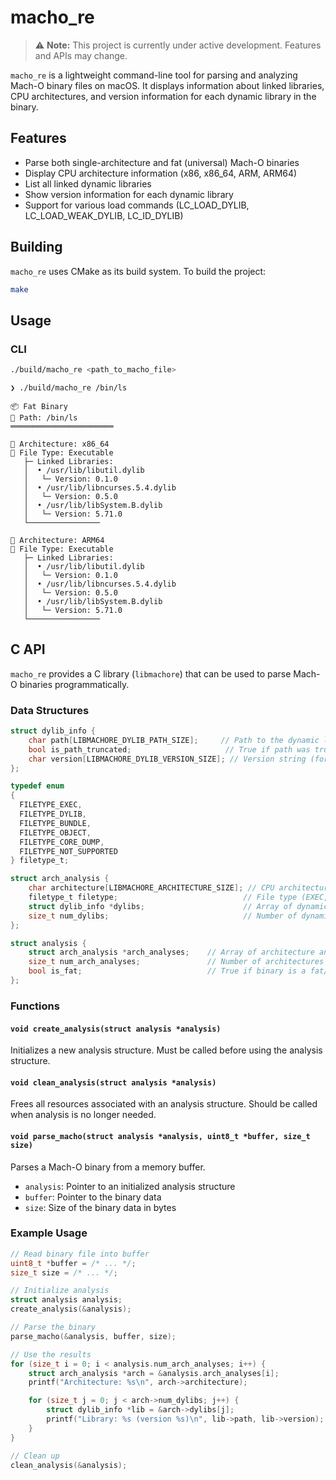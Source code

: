 # macho_re

> ⚠️ **Note:** This project is currently under active development. Features and APIs may change.

`macho_re` is a lightweight command-line tool for parsing and analyzing Mach-O binary files on macOS. It displays information about linked libraries, CPU architectures, and version information for each dynamic library in the binary.

## Features

- Parse both single-architecture and fat (universal) Mach-O binaries
- Display CPU architecture information (x86, x86_64, ARM, ARM64)
- List all linked dynamic libraries
- Show version information for each dynamic library
- Support for various load commands (LC_LOAD_DYLIB, LC_LOAD_WEAK_DYLIB, LC_ID_DYLIB)

## Building

`macho_re` uses CMake as its build system. To build the project:

```bash
make
```

## Usage

### CLI

```bash
./build/macho_re <path_to_macho_file>
```

```
❯ ./build/macho_re /bin/ls

📦 Fat Binary
📂 Path: /bin/ls
═══════════════════════

🔧 Architecture: x86_64
📁 File Type: Executable
   ├─ Linked Libraries:
   │  • /usr/lib/libutil.dylib
   │   └─ Version: 0.1.0
   │  • /usr/lib/libncurses.5.4.dylib
   │   └─ Version: 0.5.0
   │  • /usr/lib/libSystem.B.dylib
   │   └─ Version: 5.71.0
   └────────────────

🔧 Architecture: ARM64
📁 File Type: Executable
   ├─ Linked Libraries:
   │  • /usr/lib/libutil.dylib
   │   └─ Version: 0.1.0
   │  • /usr/lib/libncurses.5.4.dylib
   │   └─ Version: 0.5.0
   │  • /usr/lib/libSystem.B.dylib
   │   └─ Version: 5.71.0
   └────────────────
```

## C API

`macho_re` provides a C library (`libmachore`) that can be used to parse Mach-O binaries programmatically.

### Data Structures

```c
struct dylib_info {
    char path[LIBMACHORE_DYLIB_PATH_SIZE];     // Path to the dynamic library
    bool is_path_truncated;                     // True if path was truncated
    char version[LIBMACHORE_DYLIB_VERSION_SIZE]; // Version string (format: MM.mm.PPPP)
};

typedef enum
{
  FILETYPE_EXEC,
  FILETYPE_DYLIB,
  FILETYPE_BUNDLE,
  FILETYPE_OBJECT,
  FILETYPE_CORE_DUMP,
  FILETYPE_NOT_SUPPORTED
} filetype_t;

struct arch_analysis {
    char architecture[LIBMACHORE_ARCHITECTURE_SIZE]; // CPU architecture (x86, x86_64, ARM, ARM64)
    filetype_t filetype;                            // File type (EXEC, DYLIB, BUNDLE, OBJECT, NOT_SUPPORTED)
    struct dylib_info *dylibs;                      // Array of dynamic libraries
    size_t num_dylibs;                              // Number of dynamic libraries
};

struct analysis {
    struct arch_analysis *arch_analyses;    // Array of architecture analyses
    size_t num_arch_analyses;               // Number of architectures
    bool is_fat;                            // True if binary is a fat/universal binary
};
```

### Functions

#### `void create_analysis(struct analysis *analysis)`
Initializes a new analysis structure. Must be called before using the analysis structure.

#### `void clean_analysis(struct analysis *analysis)`
Frees all resources associated with an analysis structure. Should be called when analysis is no longer needed.

#### `void parse_macho(struct analysis *analysis, uint8_t *buffer, size_t size)`
Parses a Mach-O binary from a memory buffer.

- `analysis`: Pointer to an initialized analysis structure
- `buffer`: Pointer to the binary data
- `size`: Size of the binary data in bytes

### Example Usage

```c
// Read binary file into buffer
uint8_t *buffer = /* ... */;
size_t size = /* ... */;

// Initialize analysis
struct analysis analysis;
create_analysis(&analysis);

// Parse the binary
parse_macho(&analysis, buffer, size);

// Use the results
for (size_t i = 0; i < analysis.num_arch_analyses; i++) {
    struct arch_analysis *arch = &analysis.arch_analyses[i];
    printf("Architecture: %s\n", arch->architecture);

    for (size_t j = 0; j < arch->num_dylibs; j++) {
        struct dylib_info *lib = &arch->dylibs[j];
        printf("Library: %s (version %s)\n", lib->path, lib->version);
    }
}

// Clean up
clean_analysis(&analysis);
```
